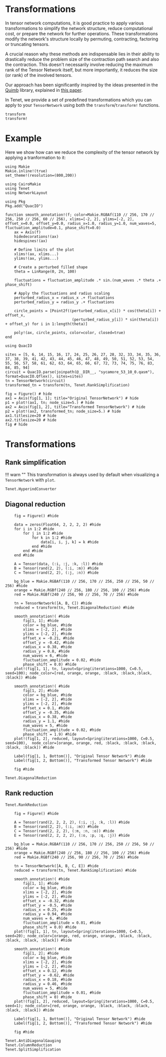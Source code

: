 # Transformations

In tensor network computations, it is good practice to apply various transformations to simplify the network structure, reduce computational cost, or prepare the network for further operations. These transformations modify the network's structure locally by permuting, contracting, factoring or truncating tensors.

A crucial reason why these methods are indispensable lies in their ability to drastically reduce the problem size of the contraction path search and also the contraction. This doesn't necessarily involve reducing the maximum rank of the Tensor Network itself, but more importantly, it reduces the size (or rank) of the involved tensors.

Our approach has been significantly inspired by the ideas presented in the [Quimb](https://quimb.readthedocs.io/) library, explained in [this paper](https://arxiv.org/pdf/2002.01935.pdf).

In Tenet, we provide a set of predefined transformations which you can apply to your `TensorNetwork` using both the `transform`/`transform!` functions.

```@docs
transform
transform!
```

# Example
Here we show how can we reduce the complexity of the tensor network by applying a tranformation to it:
```@setup plot
using Makie
Makie.inline!(true)
set_theme!(resolution=(800,200))

using CairoMakie
using Tenet
using NetworkLayout

using Pkg
Pkg.add("QuacIO")

function smooth_annotation!(f; color=Makie.RGBAf(110 // 256, 170 // 256, 250 // 256, 60 // 256), xlims=[-2, 2], ylims=[-2, 2], offset_x=0.0, offset_y=0.0, radius_x=1.0, radius_y=1.0, num_waves=5, fluctuation_amplitude=0.1, phase_shift=0.0)
    ax = Axis(f)
    hidedecorations!(ax)
    hidespines!(ax)

    # Define limits of the plot
    xlims!(ax, xlims...)
    ylims!(ax, ylims...)

    # Create a perturbed filled shape
    theta = LinRange(0, 2π, 100)

    fluctuations = fluctuation_amplitude .* sin.(num_waves .* theta .+ phase_shift)

    # Apply the fluctuations and radius scaling
    perturbed_radius_x = radius_x .+ fluctuations
    perturbed_radius_y = radius_y .+ fluctuations

    circle_points = [Point2f((perturbed_radius_x[i]) * cos(theta[i]) + offset_x,
                              (perturbed_radius_y[i]) * sin(theta[i]) + offset_y) for i in 1:length(theta)]

    poly!(ax, circle_points, color=color, closed=true)
end
```
```@example plot
using QuacIO

sites = [5, 6, 14, 15, 16, 17, 24, 25, 26, 27, 28, 32, 33, 34, 35, 36, 37, 38, 39, 41, 42, 43, 44, 45, 46, 47, 48, 49, 50, 51, 52, 53, 54, 55, 56, 57, 58, 61, 62, 63, 64, 65, 66, 67, 72, 73, 74, 75, 76, 83, 84, 85, 94]
circuit = QuacIO.parse(joinpath(@__DIR__, "sycamore_53_10_0.qasm"), format=QuacIO.Qflex(), sites=sites)
tn = TensorNetwork(circuit)
transformed_tn = transform(tn, Tenet.RankSimplification)

fig = Figure() # hide
ax1 = Axis(fig[1, 1]; title="Original TensorNetwork") # hide
p1 = plot!(ax1, tn; node_size=5.) # hide
ax2 = Axis(fig[1, 2], title="Transformed TensorNetwork") # hide
p2 = plot!(ax2, transformed_tn; node_size=5.) # hide
ax1.titlesize=20 # hide
ax2.titlesize=20 # hide
fig # hide
```

# Transformations

## Rank simplification
!!! warn ""
    This transformation is always used by default when visualizing a `TensorNetwork` with `plot`.
```@docs
Tenet.HyperindConverter
```

## Diagonal reduction
```@example plot
    fig = Figure() #hide

    data = zeros(Float64, 2, 2, 2, 2) #hide
    for i in 1:2 #hide
        for j in 1:2 #hide
            for k in 1:2 #hide
                data[i, i, j, k] = k #hide
            end #hide
        end #hide
    end #hide

    A = Tensor(data, (:i, :j, :k, :l)) #hide
    B = Tensor(rand(2, 2), (:i, :m)) #hide
    C = Tensor(rand(2, 2), (:j, :n)) #hide

    bg_blue = Makie.RGBAf(110 // 256, 170 // 256, 250 // 256, 50 // 256) #hide
    orange = Makie.RGBf(240 // 256, 180 // 256, 100 // 256) #hide
    red = Makie.RGBf(240 // 256, 90 // 256, 70 // 256) #hide

    tn = TensorNetwork([A, B, C]) #hide
    reduced = transform(tn, Tenet.DiagonalReduction) #hide

    smooth_annotation!( #hide
        fig[1, 1]; #hide
        color = bg_blue, #hide
        xlims = [-2, 2], #hide
        ylims = [-2, 2], #hide
        offset_x = -0.21, #hide
        offset_y = -0.42, #hide
        radius_x = 0.38, #hide
        radius_y = 0.8, #hide
        num_waves = 6, #hide
        fluctuation_amplitude = 0.02, #hide
        phase_shift = 0.0) #hide
    plot!(fig[1, 1], tn, layout=Spring(iterations=1000, C=0.5, seed=100); node_color=[red, orange, orange, :black, :black,:black, :black]) #hide

    smooth_annotation!( #hide
        fig[1, 2]; #hide
        color = bg_blue, #hide
        xlims = [-2, 2], #hide
        ylims = [-2, 2], #hide
        offset_x = 0.1, #hide
        offset_y = -0.35, #hide
        radius_x = 0.38, #hide
        radius_y = 1.1, #hide
        num_waves = 5, #hide
        fluctuation_amplitude = 0.02, #hide
        phase_shift = 1.9) #hide
    plot!(fig[1, 2], reduced, layout=Spring(iterations=1000, C=0.5, seed=100),  node_color=[orange, orange, red, :black, :black, :black, :black, :black]) #hide

    Label(fig[1, 1, Bottom()], "Original Tensor Network") #hide
    Label(fig[1, 2, Bottom()], "Transformed Tensor Network") #hide

    fig #hide
```

```@docs
Tenet.DiagonalReduction
```

## Rank reduction
```@docs
Tenet.RankReduction
```

```@example plot
    fig = Figure() #hide

    A = Tensor(rand(2, 2, 2, 2), (:i, :j, :k, :l)) #hide
    B = Tensor(rand(2, 2), (:i, :m)) #hide
    C = Tensor(rand(2, 2, 2), (:m, :n, :o)) #hide
    E = Tensor(rand(2, 2, 2, 2), (:o, :p, :q, :j)) #hide

    bg_blue = Makie.RGBAf(110 // 256, 170 // 256, 250 // 256, 50 // 256) #hide
    orange = Makie.RGBf(240 // 256, 180 // 256, 100 // 256) #hide
    red = Makie.RGBf(240 // 256, 90 // 256, 70 // 256) #hide

    tn = TensorNetwork([A, B, C, E]) #hide
    reduced = transform(tn, Tenet.RankSimplification) #hide

    smooth_annotation!( #hide
        fig[1, 1]; #hide
        color = bg_blue, #hide
        xlims = [-2, 2], #hide
        ylims = [-2, 2], #hide
        offset_x = -0.32, #hide
        offset_y = -0.5, #hide
        radius_x = 0.25, #hide
        radius_y = 0.94, #hide
        num_waves = 6, #hide
        fluctuation_amplitude = 0.01, #hide
        phase_shift = 0.0) #hide
    plot!(fig[1, 1], tn, layout=Spring(iterations=1000, C=0.5, seed=20); node_color=[orange, red, orange, orange, :black, :black, :black, :black, :black]) #hide

    smooth_annotation!( #hide
        fig[1, 2]; #hide
        color = bg_blue, #hide
        xlims = [-2, 2], #hide
        ylims = [-2, 2], #hide
        offset_x = 0.12, #hide
        offset_y = -0.62, #hide
        radius_x = 0.18, #hide
        radius_y = 0.46, #hide
        num_waves = 5, #hide
        fluctuation_amplitude = 0.01, #hide
        phase_shift = 0) #hide
    plot!(fig[1, 2], reduced, layout=Spring(iterations=1000, C=0.5, seed=1); node_color=[red, orange, orange, :black, :black, :black, :black, :black]) #hide

    Label(fig[1, 1, Bottom()], "Original Tensor Network") #hide
    Label(fig[1, 2, Bottom()], "Transformed Tensor Network") #hide

    fig #hide
```

```@docs
Tenet.AntiDiagonalGauging
Tenet.ColumnReduction
Tenet.SplitSimplification
```